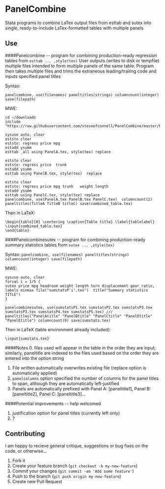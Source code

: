 # PanelCombine

Stata programs to combine LaTex output files from esttab and sutex into single, ready-to-include LaTex-formatted tables with multiple panels

## Use
####Panelcombine -- program for combining production-ready regression tables from `esttab ... ,style(tex)`
User outputs (writes to disk or tempfile) multiple files intended to form multiple panels of the same table.
Program then takes multiple files and trims the extraneous leading/trailing code and inputs specified panel titles

Syntax:

`panelcombine, use(filenames) paneltitles(strings) columncount(integer) save(filepath)`


MWE:

````
cd ~/downloads
include "https://raw.githubusercontent.com/steveofconnell/PanelCombine/master/PanelCombine.do"

sysuse auto, clear
eststo clear
eststo: regress price mpg
estadd ysumm
esttab _all using PanelA.tex, style(tex) replace

eststo clear
eststo: regress price  trunk
estadd ysumm
esttab using PanelB.tex, style(tex)  replace

eststo clear
eststo: regress price mpg trunk   weight length
estadd ysumm
esttab using PanelC.tex, style(tex) replace
panelcombine, use(PanelA.tex PanelB.tex PanelC.tex)  columncount(2) paneltitles(TitleA TitleB titleC) save(combined_table.tex)
````

Then in LaTeX:

````
\begin{table}[H] \centering \caption{Table title} \label{tablelabel}
\input{combined_table.tex}
\end{table}
````


####Panelcombinesutex -- program for combining production-ready summary statistics tables from `sutex ... ,style(tex)`

Syntax:
`panelcombine, use(filenames) paneltitles(strings) columncount(integer) save(filepath)`


MWE:
````
sysuse auto, clear
forval i = 1/5 {
sutex price mpg headroom weight length turn displacement gear_ratio, labels minmax file("sumstatsP`i'.tex")  title("Summary statistics TITLE")
}

panelcombinesutex, use(sumstatsP1.tex sumstatsP2.tex sumstatsP3.tex sumstatsP3.tex sumstatsP4.tex sumstatsP5.tex) ///
paneltitles("PanelAtitle" "PanelBtitle" "PanelCtitle" "PanelDtitle" "PanelEtitle") columncount(9) save(sumstats.tex)
````

Then in LaTeX (table environment already included):

````
\input{sumstats.tex}
````

####Notes
0. files used will appear in the table in the order they are input; similarly, paneltitle are indexed to the files used based on the order they are entered into the option string
1. File written automatically overwrites existing file (replace option is automatically applied)
2. `panelcolumns` option specified the number of columns for the panel titles to span, although they are automatically left-justified
3. Panels are automatically prefixed with Panel A: [paneltitle1], Panel B: [paneltitle2], Panel C: [paneltitle3]...


####Potential improvements -- help welcomed
1. justification option for panel titles (currently left only)
2. ?


## Contributing
I am happy to recieve general critique, suggestions or bug fixes on the code, or otherwise...

1. Fork it
2. Create your feature branch (`git checkout -b my-new-feature`)
3. Commit your changes (`git commit -am 'Add some feature'`)
4. Push to the branch (`git push origin my-new-feature`)
5. Create new Pull Request

